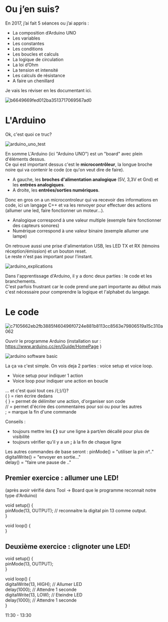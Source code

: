 # Ou j’en suis?


En 2017, j’ai fait 5 séances ou j’ai appris :
-	La composition d’Arduino UNO
-	Les variables
-	Les constantes
-	Les conditions
-	Les boucles et calculs
-	La logique de circulation
-	La loi d’Ohm
-	La tension et intensité
-	Les calculs de résistance
-	A faire un chenillard

Je vais les réviser en les documentant ici.


![b6649669fed012ba3513717069567ad0](https://user-images.githubusercontent.com/25649502/36629625-7e30717a-1958-11e8-8aee-029d43c0d958.jpg)

# L'Arduino

Ok, c'est quoi ce truc?

![arduino_uno_test](https://user-images.githubusercontent.com/25649502/36629643-c7ed3974-1958-11e8-8ce9-7ef8a06f8592.jpg)

En somme L'Arduino (ici "Arduino UNO") est un "board" avec plein d'éléments dessus.   
Ce qui est important dessus c'est le **microcontrôleur**, la longue broche noire qui va contenir le code (ce qu'on veut dire de faire).     
- A gauche, les **broches d'alimentation analogique** (5V, 3,3V et Gnd) et les **entrées analogiques**.          
- A droite, les **entrées/sorties numériques**. 

Donc en gros on a un microcontroleur qui va recevoir des informations en code, ici un langage C++ et va les renvoyer pour effectuer des actions (allumer une led, faire fonctionner un moteur...).          
- Analogique correspond à une valeur multiple (exemple faire fonctionner des capteurs sonores)         
- Numérique correspond à une valeur binaire (exemple allumer une lampe)         

On retrouve aussi une prise d'alimentation USB, les LED TX et RX (témoins réception/émission) et un bouton reset.                     
Le reste n'est pas important pour l'instant.  


![arduino_explications](https://user-images.githubusercontent.com/25649502/36629678-7eff8324-1959-11e8-8a99-303a29cc5637.png)


Dans l'apprentissage d'Arduino, il y a donc deux parties : le code et les branchements.                
C'est parfois frustrant car le code prend une part importante au début mais c'est nécessaire pour comprendre la logique et l'alphabet du langage.             

# Le code

![c7105662eb2fb3885f460496f0724e881b8113cc8563e79806519a15c310a062](https://user-images.githubusercontent.com/25649502/36629886-071d6b6a-195d-11e8-9527-a4283ebfaae3.jpg)

Ouvrir le programme Arduino (installation sur : https://www.arduino.cc/en/Guide/HomePage )

![arduino software basic](https://user-images.githubusercontent.com/25649502/36629979-dbc2218e-195e-11e8-9cf5-5e45d24e3ff0.png)

La ça va c'est simple.
On vois deja 2 parties : voice setup et voice loop.
- Voice setup pour indiquer 1 action
- Voice loop pour indiquer une action en boucle

... et c'est quoi tout ces /{;)/(}?    
(  ) = rien écrire dedans         
{  } = permet de délimiter une action, d'organiser son code        
// = permet d'écrire des commentaires pour soi ou pour les autres         
; = marque la fin d'une commande           

Conseils : 
- toujours mettre les **{ }** sur une ligne à part/en décallé pour plus de visibilité
- toujours vérifier qu'il y a un **;** à la fin de chaque ligne

Les autres commandes de base seront :
pinMode() = "utiliser la pin n°.."       
digitalWrite() = "envoyer en sortie..."                     
delay() = "faire une pause de .."             

## Premier exercice : allumer une LED!
(après avoir vérifié dans Tool -> Board que le programme reconnait notre type d'Arduino)

void setup() {           
  pinMode(13, OUTPUT);    // reconnaitre la digital pin 13 comme output.               
}          

void loop() {          
}

## Deuxième exercice : clignoter une LED!
void setup() {          
  pinMode(13, OUTPUT);          
}          

void loop() {          
  digitalWrite(13, HIGH);            // Allumer LED          
  delay(1000);                       // Attendre 1 seconde          
  digitalWrite(13, LOW);             // Eteindre LED          
  delay(1000);                       // Attendre 1 seconde          
}

11:30 - 13:30
